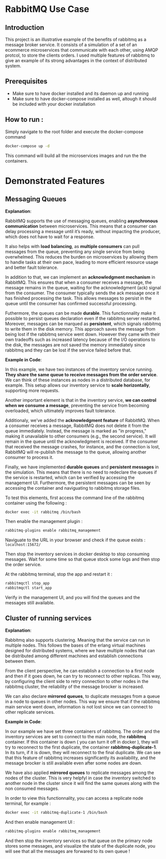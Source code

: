# RabbitMQ Use Case

## Introduction
This project is an illustrative example of the benefits of rabbitmq as a message broker service. It consists of a simulation of a set of an ecommerce microservices that communicate with each other, using AMQP protcol, to store the clients orders. I used multiple features of rabbitmq to give an example of its strong advantages in the context of distributed system. 


## Prerequisites
- Make sure to have docker installed and its daemon up and running
- Make sure to have docker-compose installed as well, altough it should be included with your docker installation


## How to run : 

Simply navigate to the root folder and execute the docker-compose command 

```sh 
docker-compose up -d 
``` 

This command will build all the microservices images and run the the containers. 

# Demonstrated Features

## Messaging Queues

**Explanation**:

RabbitMQ supports the use of messaging queues, enabling **asynchronous communication** between microservices. This means that a consumer can delay processing a message until it’s ready, without impacting the producer, which does not have to wait for a response.

It also helps with **load balancing**, as **multiple consumers** can pull messages from the queue, preventing any single service from being overwhelmed. This reduces the burden on microservices by allowing them to handle tasks at their own pace, leading to more efficient resource usage and better fault tolerance.

In addition to that, we can implement an **acknowledgment mechanism** in RabbitMQ. This ensures that when a consumer receives a message, the message remains in the queue, waiting for the acknowledgment (ack) signal from the consumer. The consumer typically sends the ack message once it has finished processing the task. This allows messages to persist in the queue until the consumer has confirmed successful processing.

Futhermore, the queues can be made **durable**. This functionnality make it possible to persist queues declaration even if the rabbitmq server restarted. Moreover, messages can be marqued as **persistent**, which signals rabbitmq to write them in the disk memory. This approach saves the message from being lost if the rabbitmq service went down. However they came with their own tradeoffs such as increased latency because of the I/O operations to the disk, the messages are not saved the memory immediately since rabbitmq and they can be lost if the service failed before that. 

**Example in Code**:

In this example, we have two instances of the inventory service running. **They share the same queue to receive messages from the order service**. We can think of these instances as nodes in a distributed database, for example. This setup allows our inventory service to **scale horizontally**, supporting more requests.

Another important element is that in the inventory service, **we can control when we consume a message**, preventing the service from becoming overloaded, which ultimately improves fault tolerance.

Additionaly, we’ve added the **acknowledgment feature** of RabbitMQ. When a consumer receives a message, RabbitMQ does not delete it from the queue immediately. Instead, the message is marked as "in progress," making it unavailable to other consumers (e.g., the second service). It will remain in the queue until the acknowledgment is received. If the consumer that received the message crashes, for instance, and the connection is lost, RabbitMQ will re-publish the message to the queue, allowing another consumer to process it.

Finally, we have implemented **durable queues** and **persistent messages** in the simulation. This means that there is no need to redeclare the queues if the service is restarted, which can be verified by accessing the management UI. Furthermore, the persistent messages can be seen by accessing the container and naviguating to rabbitmq storage files. 

To test this elements, first access the command line of the rabbitmq container using the following : 

```sh
docker exec -it rabbitmq /bin/bash
```

Then enable the management plugin : 

```sh
rabbitmq-plugins enable rabbitmq_management
```

Naviguate to the URL in your browser and check if the queue exists : 
`localhost:15672/`

Then stop the inventory services in docker desktop to stop consuming messages. Wait for some time so that queue stock some logs and then stop the order service.

At the rabbitmq terminal, stop the app and restart it : 

```sh
rabbitmqctl stop_app
rabbitmqctl start_app
```
Verify in the management UI, and you will find the queues and the messages still available. 

## Cluster of running services 

**Explanation**:

Rabbitmq also supports clustering. Meaning that the service can run in multiple nodes. This follows the bases of the erlang virtual machines designed for distributed systems, where we have multiple nodes that can be distributed among different machines and establish connections between them. 

From the client perspective, he can establish a connection to a first node and then if it goes down, he can try to reconnect to other replicas. This way, by configuring the client side to retry connection to other nodes in the rabbitmq cluster, the reliability of the message brocker is increased. 

We can also declare **mirrored queues**, to duplicate messages from a queue in a node to queues in other nodes. This way we ensure that if the rabbitmq main service went down, information is not lost since we can connect to other replicate services. 

**Example in Code**:

In our example we have set three containers of rabbitmq. The order and the inventory services are set to connect to the main node, the **rabbitmq** container. If this container is down ( you can turn it off in docker ), they will try to reconnect to the first duplicate, the container **rabbitmq-duplicate-1**. In its turn, if it is down, they will reconnect to the final duplicate. We can see that this feature of rabbitmq increases significantly its availability, and the message brocker is still available even after some nodes are down. 

We have also applied **mirrored queues** to replicate messages among the nodes of the cluster. This is very helpfyl in case the inventory switched to another node in the cluster since it will find the same queues along with the non consumed messages. 

In order to view this functionnality, you can access a replicate node terminal, for example : 

```sh
docker exec -it rabbitmq-duplicate-1 /bin/bash
```

And then enable management UI : 

```sh
rabbitmq-plugins enable rabbitmq_management
```


And then stop the inventory services so that queue on the primary node stores some messages, and visualize the state of the duplicate node, you will see that all the messages are forwared to its own queue ! 